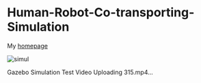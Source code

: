 # Human-Robot-Co-transporting-Simulation
My [homepage](https://orcid.org/0000-0002-3604-4895)

![simul](https://user-images.githubusercontent.com/60951105/183253128-64c5506f-b60f-4fcd-ae5c-c6b7798e26d7.png)


Gazebo Simulation Test Video
Uploading 315.mp4…

